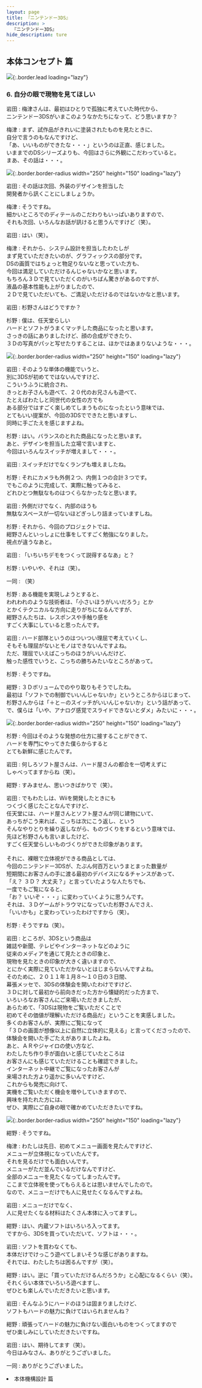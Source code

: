 ```yaml
---
layout: page
title: 『ニンテンドー3DS』
description: >
  『ニンテンドー3DS』
hide_description: ture
---
```


## 本体コンセプト 篇

![](/others/interviews/jp/3ds/hardware/vol2/img/mainvisual6.jpg){:.border.lead loading="lazy"}

### 6. 自分の眼で現物を見てほしい

岩田
: 梅津さんは、最初はひとりで孤独に考えていた時代から、<br>ニンテンドー3DSがいまこのようなかたちになって、どう思いますか？　

梅津
: まず、試作品がきれいに塗装されたものを見たときに、<br>自分で言うのもなんですけど、<br>「あ、いいものができたな・・・」というのは正直、感じました。<br>いままでのDSシリーズよりも、今回はさらに外観にこだわっていると。<br>まあ、その話は・・・。

![](/others/interviews/jp/3ds/hardware/vol2/img/photo12.jpg){:.border.border-radius width="250" height="150"  loading="lazy"}

岩田
: その話は次回、外装のデザインを担当した<br>開発者から訊くことにしましょうか。

梅津
: そうですね。<br>細かいところでのディテールのこだわりもいっぱいありますので、<br>それも次回、いろんなお話が訊けると思うんですけど（笑）。

岩田
: はい（笑）。

梅津
: それから、システム設計を担当したわたしが<br>まず見ていただきたいのが、グラフィックスの部分です。<br>DSの画質ではちょっと物足りないなと思っていた方も、<br>今回は満足していただけるんじゃないかなと思います。<br>もちろん３Ｄで見ていただくのがいちばん驚きがあるのですが、<br>液晶の基本性能も上がりましたので、<br>２Ｄで見ていただいても、ご満足いただけるのではないかなと思います。

岩田
: 杉野さんはどうですか？

杉野
: 僕は、任天堂らしい<br>ハードとソフトがうまくマッチした商品になったと思います。<br>さっきの話にありましたけど、顔の合成ができたり、<br>３Ｄの写真がパッと写せたりすることは、ほかではあまりないような・・・。

![](/others/interviews/jp/3ds/hardware/vol2/img/photo13.jpg){:.border.border-radius width="250" height="150"  loading="lazy"}

岩田
: そのような単体の機能でいうと、<br>別に3DSが初めてではないんですけど、<br>こういうふうに統合され、<br>きっとお子さんも遊べて、２０代のお兄さんも遊べて、<br>たとえばわたしと同世代の女性の方でも<br>ある部分ではすごく楽しめてしまうものになったという意味では、<br>とてもいい提案が、今回の3DSでできたと思いますし、<br>同時に手ごたえを感じますよね。

杉野
: はい。バランスのとれた商品になったと思います。<br>あと、デザインを担当した立場で言いますと、<br>今回はいろんなスイッチが増えまして・・・。

岩田
: スイッチだけでなくランプも増えましたね。

杉野
: それにカメラも外側２つ、内側１つの合計３つです。<br>でもこのように完成して、実際に触ってみると、<br>どれひとつ無駄なものはつくらなかったなと思います。

岩田
: 外側だけでなく、内部のほうも<br>無駄なスペースが一切ないほどぎっしり詰まっていますしね。

杉野
: それから、今回のプロジェクトでは、<br>紺野さんといっしょに仕事をしてすごく勉強になりました。<br>視点が違うなあと。

岩田
: 「いちいちデモをつくって説得するなあ」と？

杉野
: いやいや、それは（笑）。

一同
: （笑）

杉野
: ある機能を実現しようとすると、<br>われわれのような技術者は、「小さいほうがいいだろう」とか<br>とかくテクニカルな方向に走りがちになるんですが、<br>紺野さんたちは、レスポンスや手触り感を<br>すごく大事にしていると思ったんです。

岩田
: ハード部隊というのはついつい理屈で考えていくし、<br>そもそも理屈がないとモノはできないんですよね。<br>ただ、理屈でいえばこっちのほうがいいんだけど、<br>触った感性でいうと、こっちの勝ちみたいなところがあって。

杉野
: そうですね。

紺野
: ３Ｄボリュームでのやり取りもそうでしたね。<br>最初は「ソフトでの制御でいいんじゃないか」というところからはじまって、<br>杉野さんからは「＋と－のスイッチがいいんじゃないか」という話があって、<br>で、僕らは「いや、アナログ感覚でスライドできないとダメ」みたいに・・・。

![](/others/interviews/jp/3ds/hardware/vol2/img/photo14.jpg){:.border.border-radius width="250" height="150"  loading="lazy"}

杉野
: 今回はそのような発想の仕方に接することができて、<br>ハードを専門にやってきた僕らからすると<br>とても新鮮に感じたんです。

岩田
: 何しろソフト屋さんは、ハード屋さんの都合を一切考えずに<br>しゃべってますからね（笑）。

紺野
: すみません、思いつきばかりで（笑）。

岩田
: でもわたしは、Wiiを開発したときにも<br>つくづく感じたことなんですけど、<br>任天堂には、ハード屋さんとソフト屋さんが同じ建物にいて、<br>あっちがこう来れば、こっちは次にこう返し、という<br>そんなやりとりを繰り返しながら、ものづくりをするという意味では、<br>先ほど杉野さんも言いましたけど、<br>すごく任天堂らしいものづくりができた印象があります。<br><br>それに、裸眼で立体視ができる商品としては、<br>今回のニンテンドー3DSが、たぶん何百万というまとまった数量が<br>短期間にお客さんの手に渡る最初のデバイスになるチャンスがあって、<br>「え？ ３Ｄ？ 大丈夫？」と言っていたような人たちでも、<br>一度でもご覧になると、<br>「お？ いいぞ・・・」に変わっていくように思うんです。<br>それは、３Ｄゲームがトラウマになっていた杉野さんでさえ、<br>「いいかも」と変わっていったわけですから（笑）。

杉野
: そうですね（笑）。

岩田
: ところが、3DSという商品は<br>雑誌や新聞、テレビやインターネットなどのように<br>従来のメディアを通じて見たときの印象と、<br>現物を見たときの印象が大きく違いますので、<br>とにかく実際に見ていただかないとはじまらないんですよね。<br>そのために、２０１１年１月８～１０日の３日間、<br>幕張メッセで、3DSの体験会を開いたわけですけど、<br>３Ｄに対して最初から前向きだった方から懐疑的だった方まで、<br>いろいろなお客さんにご来場いただきましたが、<br>あらためて、「3DSは現物をご覧いただくことで<br>初めてその価値が理解いただける商品だ」ということを実感しました。<br>多くのお客さんが、実際にご覧になって<br>「３Ｄの画面が想像以上に自然に立体的に見える」と言ってくださったので、<br>体験会を開いた手ごたえがありましたよね。<br>あと、ＡＲやジャイロの使い方など、<br>わたしたち作り手が面白いと感じていたところは<br>お客さんにも感じていただけることも確認できました。<br>インターネット中継でご覧になったお客さんが<br>来場された方より遥かに多いんですけど、<br>これからも発売に向けて、<br>実機をご覧いただく機会を増やしていきますので、<br>興味を持たれた方には、<br>ぜひ、実際にご自身の眼で確かめていただきたいですね。

![](/others/interviews/jp/3ds/hardware/vol2/img/photo15.jpg){:.border.border-radius width="250" height="150"  loading="lazy"}

紺野
: そうですね。

梅津
: わたしは先日、初めてメニュー画面を見たんですけど、<br>メニューが立体視になっていたんです。<br>それを見るだけでも面白いんです。<br>メニューがただ並んでいるだけなんですけど、<br>全部のメニューを見たくなってしまったんです。<br>ここまで立体視を使ってもらえるとは思いませんでしたので。<br>なので、メニューだけでも人に見せたくなるんですよね。

岩田
: メニューだけでなく、<br>人に見せたくなる材料はたくさん本体に入ってますし。

紺野
: はい、内蔵ソフトはいろいろ入ってます。<br>ですから、3DSを買っていただいて、ソフトは・・・。

岩田
: ソフトを買わなくても、<br>本体だけでけっこう遊べてしまいそうな感じがありますね。<br>それでは、わたしたちは困るんですが（笑）。

紺野
: はい。逆に「買っていただけるんだろうか」と心配になるくらい（笑）。<br>それくらい本体でいろいろ遊べますし、<br>ぜひとも楽しんでいただきたいと思います。

岩田
: そんなふうにハードのほうは固まりましたけど、<br>ソフトもハードの魅力に負けてはいられませんね？

紺野
: 頑張ってハードの魅力に負けない面白いものをつくってますので<br>ぜひ楽しみにしていただきたいですね。

岩田
: はい、期待してます（笑）。<br>今日はみなさん、ありがとうございました。

一同
: ありがとうございました。

<li class="pagination-next"><span> 本体機構設計 篇

